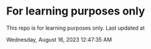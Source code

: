 # For learning purposes only
This repo is for learning purposes only.
Last updated at

Wednesday, August 16, 2023 12:47:35 AM


